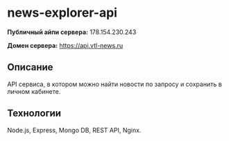 # news-explorer-api

**Публичный айпи сервера:** 178.154.230.243

**Домен сервера:** https://api.vtl-news.ru

## Описание
API сервиса, в котором можно найти новости по запросу и сохранить в личном кабинете.

## Технологии
Node.js, Express, Mongo DB, REST API, Nginx.

